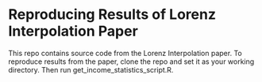 # Reproducing Results of Lorenz Interpolation Paper

This repo contains source code from the Lorenz Interpolation paper. To reproduce results from the paper, clone the repo and set it as your working directory. Then run get_income_statistics_script.R.
